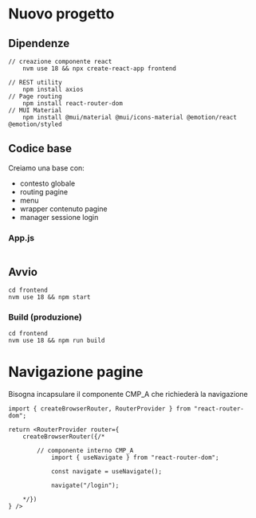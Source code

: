# Nuovo progetto
## Dipendenze
```
// creazione componente react
    nvm use 18 && npx create-react-app frontend

// REST utility
    npm install axios
// Page routing
    npm install react-router-dom
// MUI Material
    npm install @mui/material @mui/icons-material @emotion/react @emotion/styled
```

## Codice base
Creiamo una base con:
- contesto globale
- routing pagine
- menu
- wrapper contenuto pagine
- manager sessione login

### App.js
```

```

## Avvio
```
cd frontend
nvm use 18 && npm start
```

### Build (produzione)
```
cd frontend
nvm use 18 && npm run build
```

# Navigazione pagine
Bisogna incapsulare il componente CMP_A che richiederà la navigazione

```
import { createBrowserRouter, RouterProvider } from "react-router-dom";

return <RouterProvider router={
    createBrowserRouter({/*

        // componente interno CMP_A
            import { useNavigate } from "react-router-dom";

            const navigate = useNavigate();

            navigate("/login");

    */})
} />
```

